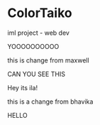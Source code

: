 # ColorTaiko

iml project - web dev


YOOOOOOOOOO

this is change from maxwell

CAN YOU SEE THIS

Hey its ila!


this is a change from bhavika

HELLO

